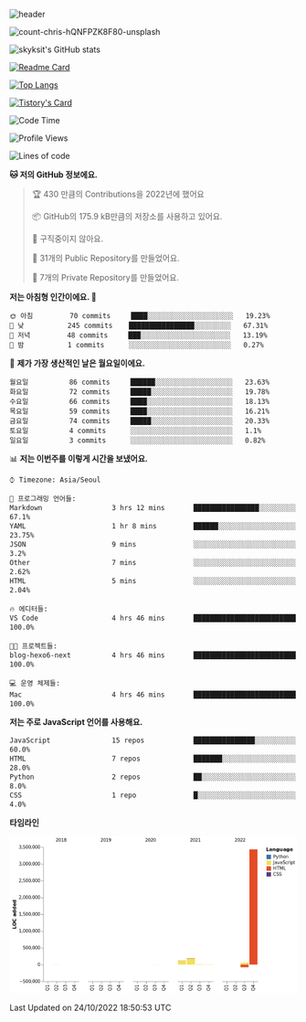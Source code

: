 <!-- Header -->
![header](https://capsule-render.vercel.app/api?type=waving&color=auto&text=Hi%20there👋&textBg=true&animation=twinkling&fontSize=40)

<!-- title image -->
![count-chris-hQNFPZK8F80-unsplash](https://user-images.githubusercontent.com/20593462/186829883-69329c21-f07c-49b2-a545-bfd851b7c943.jpg)

<!-- github stats -->
![skyksit's GitHub stats](https://github-readme-stats.vercel.app/api?username=skyksit&show_icons=true&theme=radical)

[![Readme Card](https://github-readme-stats.vercel.app/api/pin/?username=skyksit&repo=react-native-todo-app-tdd&theme=radical)](https://github.com/skyksit/react-native-todo-app-tdd)

[![Top Langs](https://github-readme-stats.vercel.app/api/top-langs/?username=skyksit&layout=compact&theme=radical)](https://github.com/skyksit/)

[![Tistory's Card](https://github-readme-tistory-card.vercel.app/api/badge?name=skyksit&theme=kakao)](https://github.com/skyksit/)

<!--START_SECTION:waka-->
![Code Time](http://img.shields.io/badge/Code%20Time-64%20hrs%204%20mins-blue)

![Profile Views](http://img.shields.io/badge/Profile%20Views-0-blue)

![Lines of code](https://img.shields.io/badge/%EC%A0%80%EB%8A%94%20%EC%97%AC%ED%83%9C%EA%B9%8C%EC%A7%80%20-4%20Million%20%EC%A4%84%EC%9D%98%20%EC%BD%94%EB%93%9C%EB%A5%BC%20%EC%9E%91%EC%84%B1%ED%96%88%EC%96%B4%EC%9A%94.-blue)

**🐱 저의 GitHub 정보에요.** 

> 🏆 430 만큼의 Contributions을 2022년에 했어요
 > 
> 📦 GitHub의 175.9 kB만큼의 저장소를 사용하고 있어요. 
 > 
> 🚫 구직중이지 않아요.
 > 
> 📜 31개의 Public Repository를 만들었어요. 
 > 
> 🔑 7개의 Private Repository를 만들었어요.  
 > 
**저는 아침형 인간이에요. 🐤** 

```text
🌞 아침         70 commits     ████░░░░░░░░░░░░░░░░░░░░░   19.23% 
🌆 낮　         245 commits    ████████████████░░░░░░░░░   67.31% 
🌃 저녁         48 commits     ███░░░░░░░░░░░░░░░░░░░░░░   13.19% 
🌙 밤　         1 commits      ░░░░░░░░░░░░░░░░░░░░░░░░░   0.27%

```
📅 **제가 가장 생산적인 날은 월요일이에요.** 

```text
월요일          86 commits     ██████░░░░░░░░░░░░░░░░░░░   23.63% 
화요일          72 commits     █████░░░░░░░░░░░░░░░░░░░░   19.78% 
수요일          66 commits     ████░░░░░░░░░░░░░░░░░░░░░   18.13% 
목요일          59 commits     ████░░░░░░░░░░░░░░░░░░░░░   16.21% 
금요일          74 commits     █████░░░░░░░░░░░░░░░░░░░░   20.33% 
토요일          4 commits      ░░░░░░░░░░░░░░░░░░░░░░░░░   1.1% 
일요일          3 commits      ░░░░░░░░░░░░░░░░░░░░░░░░░   0.82%

```


📊 **저는 이번주를 이렇게 시간을 보냈어요.** 

```text
⌚︎ Timezone: Asia/Seoul

💬 프로그래밍 언어들: 
Markdown                 3 hrs 12 mins       ████████████████░░░░░░░░░   67.1% 
YAML                     1 hr 8 mins         ██████░░░░░░░░░░░░░░░░░░░   23.75% 
JSON                     9 mins              ░░░░░░░░░░░░░░░░░░░░░░░░░   3.2% 
Other                    7 mins              ░░░░░░░░░░░░░░░░░░░░░░░░░   2.62% 
HTML                     5 mins              ░░░░░░░░░░░░░░░░░░░░░░░░░   2.04%

🔥 에디터들: 
VS Code                  4 hrs 46 mins       █████████████████████████   100.0%

🐱‍💻 프로젝트들: 
blog-hexo6-next          4 hrs 46 mins       █████████████████████████   100.0%

💻 운영 체제들: 
Mac                      4 hrs 46 mins       █████████████████████████   100.0%

```

**저는 주로 JavaScript 언어를 사용해요.** 

```text
JavaScript               15 repos            ███████████████░░░░░░░░░░   60.0% 
HTML                     7 repos             ███████░░░░░░░░░░░░░░░░░░   28.0% 
Python                   2 repos             ██░░░░░░░░░░░░░░░░░░░░░░░   8.0% 
CSS                      1 repo              █░░░░░░░░░░░░░░░░░░░░░░░░   4.0%

```


**타임라인**

![Chart not found](https://raw.githubusercontent.com/skyksit/skyksit/main/charts/bar_graph.png) 


 Last Updated on 24/10/2022 18:50:53 UTC
<!--END_SECTION:waka-->

<!--
**skyksit/skyksit** is a ✨ _special_ ✨ repository because its `README.md` (this file) appears on your GitHub profile.

Here are some ideas to get you started:

- 🔭 I’m currently working on ...
- 🌱 I’m currently learning ...
- 👯 I’m looking to collaborate on ...
- 🤔 I’m looking for help with ...
- 💬 Ask me about ...
- 📫 How to reach me: ...
- 😄 Pronouns: ...
- ⚡ Fun fact: ...
-->
